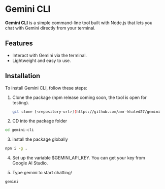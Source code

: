 # Gemini CLI

**Gemini CLI** is a simple command-line tool built with Node.js that lets you chat with Gemini directly from your terminal.

## Features
- Interact with Gemini via the terminal.
- Lightweight and easy to use.

## Installation

To install Gemini CLI, follow these steps:

1. Clone the package (npm release coming soon, the tool is open for testing).
   
   ```bash
   git clone [<repository-url>](https://github.com/amr-khaled27/gemini-cli.git)
   ```
   
2. CD into the package folder

  ```bash
  cd gemini-cli
  ```
3. install the package globally

  ```bash
  npm i -g .
  ```

4. Set up the variable $GEMINI_API_KEY. You can get your key from Google AI Studio.

5. Type gemini to start chatting!

  ```bash
  gemini
  ```
